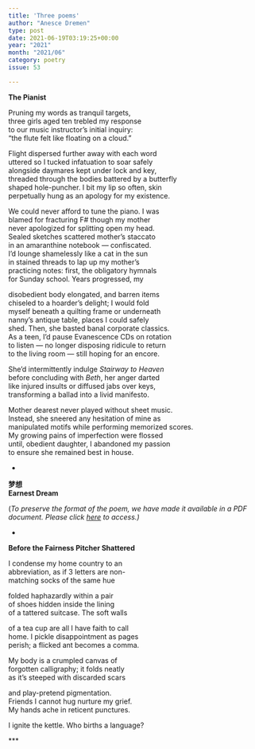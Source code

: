 ```yaml
---
title: 'Three poems'
author: "Anesce Dremen"
type: post
date: 2021-06-19T03:19:25+00:00
year: "2021"
month: "2021/06"
category: poetry
issue: 53

---
```

**The Pianist**

Pruning my words as tranquil targets,  
three girls aged ten trebled my response  
to our music instructor’s initial inquiry:  
“the flute felt like floating on a cloud.”

Flight dispersed further away with each word  
uttered so I tucked infatuation to soar safely  
alongside daymares kept under lock and key,  
threaded through the bodies battered by a butterfly  
shaped hole-puncher. I bit my lip so often, skin  
perpetually hung as an apology for my existence.

We could never afford to tune the piano. I was  
blamed for fracturing F# though my mother  
never apologized for splitting open my head.  
Sealed sketches scattered mother’s staccato  
in an amaranthine notebook — confiscated.  
I’d lounge shamelessly like a cat in the sun  
in stained threads to lap up my mother’s  
practicing notes: first, the obligatory hymnals  
for Sunday school. Years progressed, my

disobedient body elongated, and barren items  
chiseled to a hoarder’s delight; I would fold  
myself beneath a quilting frame or underneath  
nanny’s antique table, places I could safely  
shed. Then, she basted banal corporate classics.  
As a teen, I’d pause Evanescence CDs on rotation  
to listen — no longer disposing ridicule to return  
to the living room — still hoping for an encore.

She’d intermittently indulge _Stairway to Heaven_  
before concluding with _Beth_, her anger darted  
like injured insults or diffused jabs over keys,  
transforming a ballad into a livid manifesto.

Mother dearest never played without sheet music.  
Instead, she sneered any hesitation of mine as  
manipulated motifs while performing memorized scores.  
My growing pains of imperfection were flossed  
until, obedient daughter, I abandoned my passion  
to ensure she remained best in house.

*

**梦想  
Earnest Dream**

(_To preserve the format of the poem, we have made it available in a PDF document._ __Please click_ [here][1] _to access.)__

*

**Before the Fairness Pitcher Shattered**

I condense my home country to an  
abbreviation, as if 3 letters are non-  
matching socks of the same hue

folded haphazardly within a pair  
of shoes hidden inside the lining  
of a tattered suitcase. The soft walls

of a tea cup are all I have faith to call  
home. I pickle disappointment as pages  
perish; a flicked ant becomes a comma.

My body is a crumpled canvas of  
forgotten calligraphy; it folds neatly  
as it’s steeped with discarded scars

and play-pretend pigmentation.  
Friends I cannot hug nurture my grief.  
My hands ache in reticent punctures.

I ignite the kettle. Who births a language?

\***

 [1]: http://bombayliterarymagazine.com/wp-content/uploads/2021/06/Anesce-Dremen-Earnest-Dream-1.pdf
